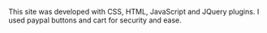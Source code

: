 This site was developed with CSS, HTML, JavaScript and JQuery plugins.  I used paypal buttons and cart for security and ease.
